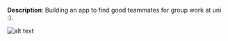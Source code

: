 **Description**: Building an app to find good teammates for group work at uni :).

![alt text](https://github.com/[username]/Excellent-mate/blob/master/Excellentmate.jpeg?raw=true)
